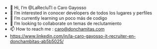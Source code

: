 - 👋 Hi, I’m @LaRecluTI o Caro  Gayosso
- 👀 I’m interested in  conocer developers  de  todos los lugares y perfiles
- 🌱 I’m currently learning un poco más de codigo
- 💞️ I’m looking to collaborate on  temas de reclutamiento
- 📫 How to reach me : caro@donchamitas.com 
-    https://www.linkedin.com/in/la-caro-gayosso-it-recruiter-en-donchambitas-ab5b5025/

<!---
LaRecluTI/LaRecluTI is a ✨ special ✨ repository because its `README.md` (this file) appears on your GitHub profile.
You can click the Preview link to take a look at your changes.
---
